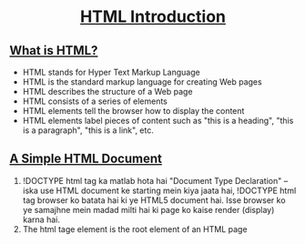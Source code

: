 <h1 style=" text-align:center;"> <a href="https://github.com/NiteshYadav8090/Notes-Html/edit/main/README.md#-html-introduction-">HTML Introduction </a></h1>
<h2 > <a href="https://github.com/NiteshYadav8090/Notes-Html/edit/main/README.md#-what-is-html-">What is HTML? </a></h2>
<ul>
	<li>HTML stands for Hyper Text Markup Language</li>
		<li>HTML is the standard markup language for creating Web pages</li>
		<li>HTML describes the structure of a Web page</li>
		<li>HTML consists of a series of elements</li>
			<li>HTML elements tell the browser how to display the content</li>
		<li>HTML elements label pieces of content such as "this is a heading", "this is a paragraph", "this is a link", etc.</li>
</ul>

<h2> <a href="https://github.com/NiteshYadav8090/Notes-Html/edit/main/README.md#--a-simple-html-document-"> A Simple HTML Document </a></h2>
<ol>
	<li>
		!DOCTYPE html tag ka matlab hota hai "Document Type Declaration" – iska use HTML document ke starting mein kiya jaata hai,
		 !DOCTYPE html tag browser ko batata hai ki ye HTML5 document hai. Isse browser ko ye samajhne mein madad milti hai ki page ko kaise render (display) karna hai.
	</li>
	<li>
		The html tage element is the root element of an HTML page
	</li>
</ol>
